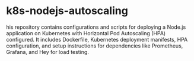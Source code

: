 # k8s-nodejs-autoscaling
his repository contains configurations and scripts for deploying a Node.js application on Kubernetes with Horizontal Pod Autoscaling (HPA) configured. It includes Dockerfile, Kubernetes deployment manifests, HPA configuration, and setup instructions for dependencies like Prometheus, Grafana, and Hey for load testing.

